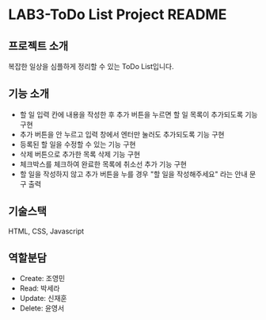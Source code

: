 LAB3-ToDo List Project README
================

프로젝트 소개
-------------
복잡한 일상을 심플하게 정리할 수 있는 ToDo List입니다.

기능 소개
----------
- 할 일 입력 칸에 내용을 작성한 후 추가 버튼을 누르면 할 일 목록이 추가되도록 기능 구현
- 추가 버튼을 안 누르고 입력 창에서 엔터만 눌러도 추가되도록 기능 구현
- 등록된 할 일을 수정할 수 있는 기능 구현
- 삭제 버튼으로 추가한 목록 삭제 기능 구현
- 체크박스를 체크하여 완료한 목록에 취소선 추가 기능 구현
- 할 일을 작성하지 않고 추가 버튼을 누를 경우 "할 일을 작성해주세요" 라는 안내 문구 출력


기술스택
-------------
HTML, CSS, Javascript


역할분담
-----------------
- Create: 조영민
- Read: 박세라
- Update: 신재훈
- Delete: 윤영서
